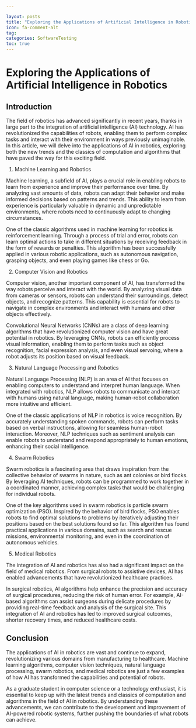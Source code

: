 ```yaml
---

layout: posts
title: "Exploring the Applications of Artificial Intelligence in Robotics"
icon: fa-comment-alt
tag:      
categories: SoftwareTesting
toc: true
---
```




# Exploring the Applications of Artificial Intelligence in Robotics

## Introduction

The field of robotics has advanced significantly in recent years, thanks in large part to the integration of artificial intelligence (AI) technology. AI has revolutionized the capabilities of robots, enabling them to perform complex tasks and interact with their environment in ways previously unimaginable. In this article, we will delve into the applications of AI in robotics, exploring both the new trends and the classics of computation and algorithms that have paved the way for this exciting field.

1. Machine Learning and Robotics

Machine learning, a subfield of AI, plays a crucial role in enabling robots to learn from experience and improve their performance over time. By analyzing vast amounts of data, robots can adapt their behavior and make informed decisions based on patterns and trends. This ability to learn from experience is particularly valuable in dynamic and unpredictable environments, where robots need to continuously adapt to changing circumstances.

One of the classic algorithms used in machine learning for robotics is reinforcement learning. Through a process of trial and error, robots can learn optimal actions to take in different situations by receiving feedback in the form of rewards or penalties. This algorithm has been successfully applied in various robotic applications, such as autonomous navigation, grasping objects, and even playing games like chess or Go.

2. Computer Vision and Robotics

Computer vision, another important component of AI, has transformed the way robots perceive and interact with the world. By analyzing visual data from cameras or sensors, robots can understand their surroundings, detect objects, and recognize patterns. This capability is essential for robots to navigate in complex environments and interact with humans and other objects effectively.

Convolutional Neural Networks (CNNs) are a class of deep learning algorithms that have revolutionized computer vision and have great potential in robotics. By leveraging CNNs, robots can efficiently process visual information, enabling them to perform tasks such as object recognition, facial expression analysis, and even visual servoing, where a robot adjusts its position based on visual feedback.

3. Natural Language Processing and Robotics

Natural Language Processing (NLP) is an area of AI that focuses on enabling computers to understand and interpret human language. When integrated with robotics, NLP allows robots to communicate and interact with humans using natural language, making human-robot collaboration more intuitive and efficient.

One of the classic applications of NLP in robotics is voice recognition. By accurately understanding spoken commands, robots can perform tasks based on verbal instructions, allowing for seamless human-robot interaction. Moreover, NLP techniques such as sentiment analysis can enable robots to understand and respond appropriately to human emotions, enhancing their social intelligence.

4. Swarm Robotics

Swarm robotics is a fascinating area that draws inspiration from the collective behavior of swarms in nature, such as ant colonies or bird flocks. By leveraging AI techniques, robots can be programmed to work together in a coordinated manner, achieving complex tasks that would be challenging for individual robots.

One of the key algorithms used in swarm robotics is particle swarm optimization (PSO). Inspired by the behavior of bird flocks, PSO enables robots to find optimal solutions to problems by iteratively adjusting their positions based on the best solutions found so far. This algorithm has found practical applications in various domains, such as search and rescue missions, environmental monitoring, and even in the coordination of autonomous vehicles.

5. Medical Robotics

The integration of AI and robotics has also had a significant impact on the field of medical robotics. From surgical robots to assistive devices, AI has enabled advancements that have revolutionized healthcare practices.

In surgical robotics, AI algorithms help enhance the precision and accuracy of surgical procedures, reducing the risk of human error. For example, AI-based algorithms can assist surgeons during delicate procedures by providing real-time feedback and analysis of the surgical site. This integration of AI and robotics has led to improved surgical outcomes, shorter recovery times, and reduced healthcare costs.

## Conclusion

The applications of AI in robotics are vast and continue to expand, revolutionizing various domains from manufacturing to healthcare. Machine learning algorithms, computer vision techniques, natural language processing, swarm robotics, and medical robotics are just a few examples of how AI has transformed the capabilities and potential of robots.

As a graduate student in computer science or a technology enthusiast, it is essential to keep up with the latest trends and classics of computation and algorithms in the field of AI in robotics. By understanding these advancements, we can contribute to the development and improvement of AI-powered robotic systems, further pushing the boundaries of what robots can achieve.